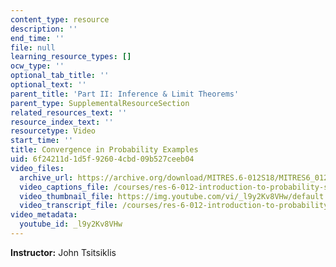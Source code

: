 ```yaml
---
content_type: resource
description: ''
end_time: ''
file: null
learning_resource_types: []
ocw_type: ''
optional_tab_title: ''
optional_text: ''
parent_title: 'Part II: Inference & Limit Theorems'
parent_type: SupplementalResourceSection
related_resources_text: ''
resource_index_text: ''
resourcetype: Video
start_time: ''
title: Convergence in Probability Examples
uid: 6f24211d-1d5f-9260-4cbd-09b527ceeb04
video_files:
  archive_url: https://archive.org/download/MITRES.6-012S18/MITRES6_012S18_L18-07_300k.mp4
  video_captions_file: /courses/res-6-012-introduction-to-probability-spring-2018/eb7a47f34eaa58dbba67cd7702adafea_l9y2Kv8VHw.vtt
  video_thumbnail_file: https://img.youtube.com/vi/_l9y2Kv8VHw/default.jpg
  video_transcript_file: /courses/res-6-012-introduction-to-probability-spring-2018/c02b521bd40ccd2c09550ce3a9883824_l9y2Kv8VHw.pdf
video_metadata:
  youtube_id: _l9y2Kv8VHw
---
```


**Instructor:** John Tsitsiklis



